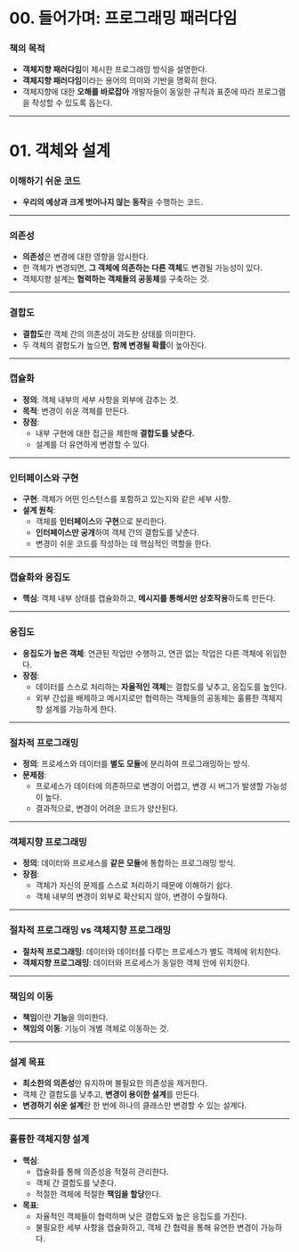 # 00. 들어가며: 프로그래밍 패러다임

### 책의 목적
- **객체지향 패러다임**이 제시한 프로그래밍 방식을 설명한다.  
- **객체지향 패러다임**이라는 용어의 의미와 기반을 명확히 한다.  
- 객체지향에 대한 **오해를 바로잡아** 개발자들이 동일한 규칙과 표준에 따라 프로그램을 작성할 수 있도록 돕는다.  

---

# 01. 객체와 설계

### 이해하기 쉬운 코드
- **우리의 예상과 크게 벗어나지 않는 동작**을 수행하는 코드.  

---

### 의존성
- **의존성**은 변경에 대한 영향을 암시한다.  
- 한 객체가 변경되면, **그 객체에 의존하는 다른 객체**도 변경될 가능성이 있다.  
- 객체지향 설계는 **협력하는 객체들의 공동체**를 구축하는 것.  

---

### 결합도
- **결합도**란 객체 간의 의존성이 과도한 상태를 의미한다.  
- 두 객체의 결합도가 높으면, **함께 변경될 확률**이 높아진다.  

---

### 캡슐화
- **정의**: 객체 내부의 세부 사항을 외부에 감추는 것.  
- **목적**: 변경이 쉬운 객체를 만든다.  
- **장점**:  
  - 내부 구현에 대한 접근을 제한해 **결합도를 낮춘다.**  
  - 설계를 더 유연하게 변경할 수 있다.  

---

### 인터페이스와 구현
- **구현**: 객체가 어떤 인스턴스를 포함하고 있는지와 같은 세부 사항.  
- **설계 원칙**:  
  - 객체를 **인터페이스**와 **구현**으로 분리한다.  
  - **인터페이스만 공개**하여 객체 간의 결합도를 낮춘다.  
  - 변경이 쉬운 코드를 작성하는 데 핵심적인 역할을 한다.  

---

### 캡슐화와 응집도
- **핵심**: 객체 내부 상태를 캡슐화하고, **메시지를 통해서만 상호작용**하도록 만든다.  

---

### 응집도
- **응집도가 높은 객체**: 연관된 작업만 수행하고, 연관 없는 작업은 다른 객체에 위임한다.  
- **장점**:  
  - 데이터를 스스로 처리하는 **자율적인 객체**는 결합도를 낮추고, 응집도를 높인다.  
  - 외부 간섭을 배제하고 메시지로만 협력하는 객체들의 공동체는 훌륭한 객체지향 설계를 가능하게 한다.  

---

### 절차적 프로그래밍
- **정의**: 프로세스와 데이터를 **별도 모듈**에 분리하여 프로그래밍하는 방식.  
- **문제점**:  
  - 프로세스가 데이터에 의존하므로 변경이 어렵고, 변경 시 버그가 발생할 가능성이 높다.  
  - 결과적으로, 변경이 어려운 코드가 양산된다.  

---

### 객체지향 프로그래밍
- **정의**: 데이터와 프로세스를 **같은 모듈**에 통합하는 프로그래밍 방식.  
- **장점**:  
  - 객체가 자신의 문제를 스스로 처리하기 때문에 이해하기 쉽다.  
  - 객체 내부의 변경이 외부로 확산되지 않아, 변경이 수월하다.  

---

### 절차적 프로그래밍 vs 객체지향 프로그래밍
- **절차적 프로그래밍**: 데이터와 데이터를 다루는 프로세스가 별도 객체에 위치한다.  
- **객체지향 프로그래밍**: 데이터와 프로세스가 동일한 객체 안에 위치한다.  

---

### 책임의 이동
- **책임**이란 **기능**을 의미한다.  
- **책임의 이동**: 기능이 개별 객체로 이동하는 것.  

---

### 설계 목표
- **최소한의 의존성**만 유지하며 불필요한 의존성을 제거한다.  
- 객체 간 결합도를 낮추고, **변경이 용이한 설계**를 만든다.  
- **변경하기 쉬운 설계**란 한 번에 하나의 클래스만 변경할 수 있는 설계다.  

---

### 훌륭한 객체지향 설계
- **핵심**:  
  - 캡슐화를 통해 의존성을 적절히 관리한다.  
  - 객체 간 결합도를 낮춘다.  
  - 적절한 객체에 적절한 **책임을 할당**한다.  
- **목표**:  
  - 자율적인 객체들이 협력하며 낮은 결합도와 높은 응집도를 가진다.  
  - 불필요한 세부 사항을 캡슐화하고, 객체 간 협력을 통해 유연한 변경이 가능하다.  
